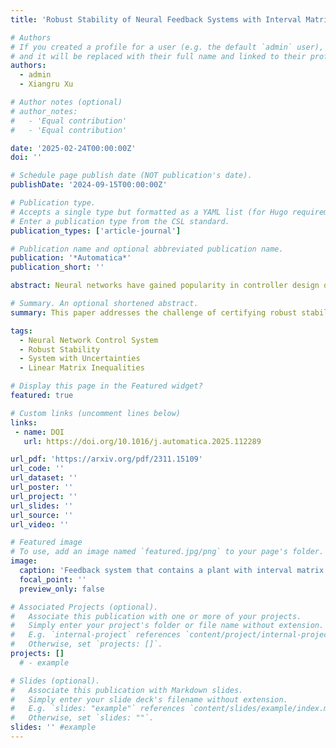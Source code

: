 ```yaml
---
title: 'Robust Stability of Neural Feedback Systems with Interval Matrix Uncertainties'

# Authors
# If you created a profile for a user (e.g. the default `admin` user), write the username (folder name) here
# and it will be replaced with their full name and linked to their profile.
authors:
  - admin
  - Xiangru Xu

# Author notes (optional)
# author_notes:
#   - 'Equal contribution'
#   - 'Equal contribution'

date: '2025-02-24T00:00:00Z'
doi: ''

# Schedule page publish date (NOT publication's date).
publishDate: '2024-09-15T00:00:00Z'

# Publication type.
# Accepts a single type but formatted as a YAML list (for Hugo requirements).
# Enter a publication type from the CSL standard.
publication_types: ['article-journal']

# Publication name and optional abbreviated publication name.
publication: '*Automatica*'
publication_short: ''

abstract: Neural networks have gained popularity in controller design due to their versatility and efficiency, but their integration into feedback systems can compromise stability, especially in the presence of uncertainties. This paper addresses the challenge of certifying robust stability in neural network control systems with interval matrix uncertainties. By leveraging classic robust stability techniques and the recent quadratic constraint-based method to abstract the input-output relationship imposed by neural networks, we present novel robust stability certificates that are formulated in the form of linear matrix inequalities. Three relaxed sufficient conditions are introduced to mitigate computational complexity. The equivalence of these conditions in terms of feasibility, as well as their connections with existing robust stability results, are also established. The proposed method is demonstrated by two numerical examples.

# Summary. An optional shortened abstract.
summary: This paper addresses the challenge of certifying robust stability in neural network control systems with interval matrix uncertainties.

tags:
  - Neural Network Control System
  - Robust Stability
  - System with Uncertainties
  - Linear Matrix Inequalities

# Display this page in the Featured widget?
featured: true

# Custom links (uncomment lines below)
links:
 - name: DOI
   url: https://doi.org/10.1016/j.automatica.2025.112289

url_pdf: 'https://arxiv.org/pdf/2311.15109' 
url_code: ''
url_dataset: ''
url_poster: ''
url_project: ''
url_slides: ''
url_source: ''
url_video: ''

# Featured image
# To use, add an image named `featured.jpg/png` to your page's folder.
image:
  caption: 'Feedback system that contains a plant with interval matrix uncertainties and NN controller'
  focal_point: ''
  preview_only: false

# Associated Projects (optional).
#   Associate this publication with one or more of your projects.
#   Simply enter your project's folder or file name without extension.
#   E.g. `internal-project` references `content/project/internal-project/index.md`.
#   Otherwise, set `projects: []`.
projects: []
  # - example

# Slides (optional).
#   Associate this publication with Markdown slides.
#   Simply enter your slide deck's filename without extension.
#   E.g. `slides: "example"` references `content/slides/example/index.md`.
#   Otherwise, set `slides: ""`.
slides: '' #example
---
```


<!-- {{% callout note %}}
Click the _Cite_ button above to demo the feature to enable visitors to import publication metadata into their reference management software.
{{% /callout %}}

{{% callout note %}}
Create your slides in Markdown - click the _Slides_ button to check out the example.
{{% /callout %}} -->

<!-- Add the publication's **full text** or **supplementary notes** here. You can use rich formatting such as including [code, math, and images](https://docs.hugoblox.com/content/writing-markdown-latex/). -->
